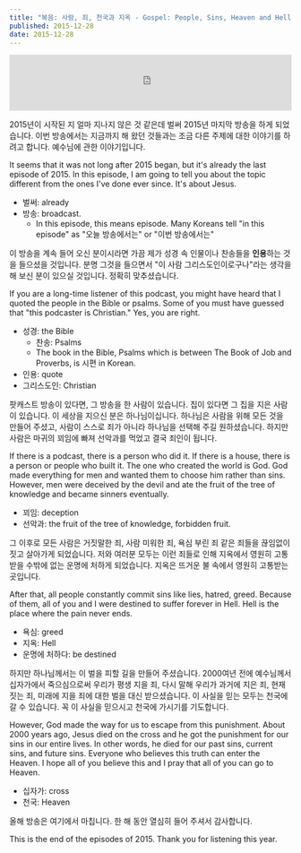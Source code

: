 ```yaml
---
title: "복음: 사람, 죄, 천국과 지옥 - Gospel: People, Sins, Heaven and Hell"
published: 2015-12-28
date: 2015-12-28
---
```

<iframe id="audio_iframe" src="https://www.podbean.com/media/player/hnpar-5b40f6?skin=5" width="100%" height="100" frameborder="0" scrolling="no"></iframe>

2015년이 시작된 지 얼마 지나지 않은 것 같은데 벌써 2015년 마지막 방송을 하게 되었습니다. 이번 방송에서는 지금까지 해 왔던 것들과는 조금 다른 주제에 대한 이야기를 하려고 합니다. 예수님에 관한 이야기입니다.

It seems that it was not long after 2015 began, but it's already the last episode of 2015. In this episode, I am going to tell you about the topic different from the ones I've done ever since. It's about Jesus.

* 벌써: already
* 방송: broadcast.
	* In this episode, this means episode. Many Koreans tell "in this episode" as "오늘 방송에서는" or "이번 방송에서는"

이 방송을 계속 들어 오신 분이시라면 가끔 제가 성경 속 인물이나 찬송들을 <span style="color: # ff0000;"><strong>인용</strong></span>하는 것을 들으셨을 것입니다. 분명 그것을 들으면서 "이 사람 그리스도인이로구나"라는 생각을 해 보신 분이 있으실 것입니다. 정확히 맞추셨습니다.

If you are a long-time listener of this podcast, you might have heard that I quoted the people in the Bible or psalms. Some of you must have guessed that "this podcaster is Christian." Yes, you are right.

* 성경: the Bible
	* 찬송: Psalms
	* The book in the Bible, Psalms which is between The Book of Job and Proverbs, is 시편 in Korean.
* 인용: quote
* 그리스도인: Christian

팟캐스트 방송이 있다면, 그 방송을 한 사람이 있습니다. 집이 있다면 그 집을 지은 사람이 있습니다. 이 세상을 지으신 분은 하나님이십니다. 하나님은 사람을 위해 모든 것을 만들어 주셨고, 사람이 스스로 죄가 아니라 하나님을 선택해 주길 원하셨습니다. 하지만 사람은 마귀의 꾀임에 빠져 선악과를 먹었고 결국 죄인이 됩니다.

If there is a podcast, there is a person who did it. If there is a house, there is a person or people who built it. The one who created the world is God. God made everything for men and wanted them to choose him rather than sins. However, men were deceived by the devil and ate the fruit of the tree of knowledge and became sinners eventually.

* 꾀임: deception
* 선악과: the fruit of the tree of knowledge, forbidden fruit.

그 이후로 모든 사람은 거짓말한 죄, 사람 미워한 죄, 욕심 부린 죄 같은 죄들을 끊임없이 짓고 살아가게 되었습니다. 저와 여러분 모두는 이런 죄들로 인해 지옥에서 영원히 고통받을 수밖에 없는 운명에 처하게 되었습니다. 지옥은 뜨거운 불 속에서 영원히 고통받는 곳입니다.

After that, all people constantly commit sins like lies, hatred, greed. Because of them, all of you and I were destined to suffer forever in Hell. Hell is the place where the pain never ends.

* 욕심: greed
* 지옥: Hell
* 운명에 처하다: be destined

하지만 하나님께서는 이 벌을 피할 길을 만들어 주셨습니다. 2000여년 전에 예수님께서 십자가에서 죽으심으로써 우리가 평생 지을 죄, 다시 말해 우리가 과거에 지은 죄, 현재 짓는 죄, 미래에 지을 죄에 대한 벌을 대신 받으셨습니다. 이 사실을 믿는 모두는 천국에 갈 수 있습니다. 꼭 이 사실을 믿으시고 천국에 가시기를 기도합니다.

However, God made the way for us to escape from this punishment. About 2000 years ago, Jesus died on the cross and he got the punishment for our sins in our entire lives. In other words, he died for our past sins, current sins, and future sins. Everyone who believes this truth can enter the Heaven. I hope all of you believe this and I pray that all of you can go to Heaven.

* 십자가: cross
* 천국: Heaven

올해 방송은 여기에서 마칩니다. 한 해 동안 열심히 들어 주셔서 감사합니다.

This is the end of the episodes of 2015. Thank you for listening this year.